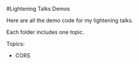 #Lightening Talks Demos

Here are all the demo code for my lightening talks. 

Each folder includes one topic.

Topics:
* CORS


